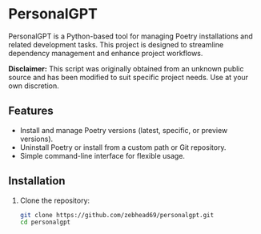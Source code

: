 # PersonalGPT

PersonalGPT is a Python-based tool for managing Poetry installations and related development tasks. This project is designed to streamline dependency management and enhance project workflows.

**Disclaimer:** This script was originally obtained from an unknown public source and has been modified to suit specific project needs. Use at your own discretion.

## Features

- Install and manage Poetry versions (latest, specific, or preview versions).
- Uninstall Poetry or install from a custom path or Git repository.
- Simple command-line interface for flexible usage.

## Installation

1. Clone the repository:
   ```bash
   git clone https://github.com/zebhead69/personalgpt.git
   cd personalgpt

